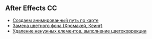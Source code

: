 ## After Effects CC

- [Создаем анимированный путь по карте](https://www.youtube.com/watch?v=YmfspnhmXRY)
- [Замена цветного фона (Хромакей, Кеинг)](https://www.youtube.com/watch?v=gt4rqvW9DhY)
- [Удаление ненужных елементов, выполнение цветокоррекции](https://www.youtube.com/watch?v=vpg76LSt4Mw&list=PLfMUXgc1127itNru7o1QKEN9RpTJ2y9Rm&index=8)